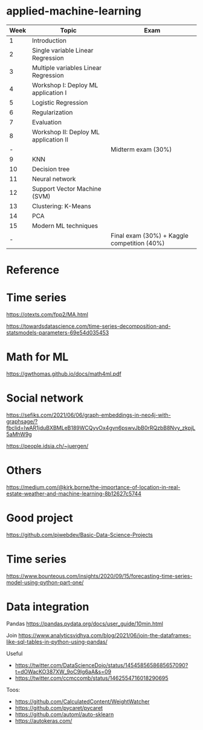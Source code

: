 # applied-machine-learning
| Week  |  Topic | Exam |
| ----  |  ---- | ---- |
| 1     |     Introduction |
| 2     |     Single variable Linear Regression |
| 3     |     Multiple variables Linear Regression |
| 4     |     Workshop I: Deploy ML application I |
| 5     |     Logistic Regression | 
| 6     |     Regularization |
| 7     |     Evaluation |
| 8     |     Workshop II: Deploy ML application II | 
| -     |     | Midterm exam (30%) |
| 9     |     KNN | 
| 10    |     Decision tree |
| 11    |     Neural network |
| 12    |     Support Vector Machine (SVM) |
| 13    |     Clustering: K-Means |
| 14    |     PCA | 
| 15    |     Modern ML techniques |
| -    |      | Final exam (30%) + Kaggle competition (40%) |


# Reference

# Time series

https://otexts.com/fpp2/MA.html

https://towardsdatascience.com/time-series-decomposition-and-statsmodels-parameters-69e54d035453

# Math for ML

https://gwthomas.github.io/docs/math4ml.pdf

# Social network

https://sefiks.com/2021/06/06/graph-embeddings-in-neo4j-with-graphsage/?fbclid=IwAR1jduBXBMLeB189WCQyvOx4gvn6pswvJbB0rRQzbB8Nvy_zkpjL5aMhW9g

https://people.idsia.ch/~juergen/

# Others

https://medium.com/@kirk.borne/the-importance-of-location-in-real-estate-weather-and-machine-learning-8b12627c5744

# Good project
https://github.com/pjwebdev/Basic-Data-Science-Projects

# Time series
https://www.bounteous.com/insights/2020/09/15/forecasting-time-series-model-using-python-part-one/

# Data integration
Pandas
https://pandas.pydata.org/docs/user_guide/10min.html

Join
https://www.analyticsvidhya.com/blog/2021/06/join-the-dataframes-like-sql-tables-in-python-using-pandas/

Useful
- https://twitter.com/DataScienceDojo/status/1454585658685657090?t=dOWacKO387XW_9oC9Ig6aA&s=09
- https://twitter.com/ccmccomb/status/1462554716018290695

Toos:
- https://github.com/CalculatedContent/WeightWatcher
- https://github.com/pycaret/pycaret
- https://github.com/automl/auto-sklearn
- https://autokeras.com/
